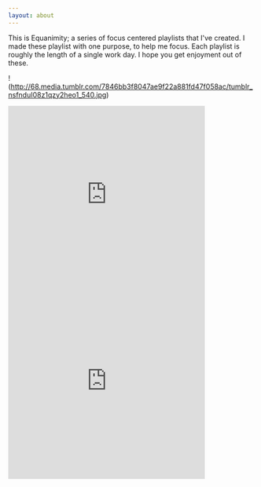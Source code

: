 ```yaml
---
layout: about
---
```


This is Equanimity; a series of focus centered playlists that I've created.
I made these playlist with one purpose, to help me focus. Each playlist is roughly the length of a single work day. I hope you get enjoyment out of these.

!(http://68.media.tumblr.com/7846bb3f8047ae9f22a881fd47f058ac/tumblr_nsfnduI08z1qzy2heo1_540.jpg)

<iframe src="https://embed.spotify.com/?uri=spotify%3Auser%3Achancellorr%3Aplaylist%3A5Dz3iEAqYJbekllThnx1VD" width="400" height="380" frameborder="0" allowtransparency="true"></iframe>

<iframe src="https://embed.spotify.com/?uri=spotify%3Auser%3Achancellorr%3Aplaylist%3A4KzmAmZxXbqo0bgmzN3NOO" width="400" height="380" frameborder="0" allowtransparency="true"></iframe>
